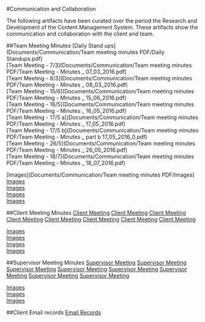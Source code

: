 #Communication and Collaboration

The following artifacts have been curated over the period the Research and
Development of the Content Management System. These artifacts show the communication
and collaboration with the client and team.

##Team Meeting Minutes
[Daily Stand ups](Documents/Communication/Team meeting minutes PDF/Daily Standups.pdf)  
[Team Meeting - 7/3](Documents/Communication/Team meeting minutes PDF/Team Meeting - Minutes _ 07_03_2016.pdf)  
[Team Meeting - 8/3](Documents/Communication/Team meeting minutes PDF/Team Meeting - Minutes _ 08_03_2016.pdf)  
[Team Meeting - 15/6](Documents/Communication/Team meeting minutes PDF/Team Meeting - Minutes _ 15_06_2016.pdf)  
[Team Meeting - 16/5](Documents/Communication/Team meeting minutes PDF/Team Meeting - Minutes _ 16_05_2016.pdf)  
[Team Meeting - 17/5 a](Documents/Communication/Team meeting minutes PDF/Team Meeting - Minutes _ 17_05_2016.pdf)  
[Team Meeting - 17/5 b](Documents/Communication/Team meeting minutes PDF/Team Meeting - Minutes _ part b 17_05_2016_0.pdf)  
[Team Meeting - 26/5](Documents/Communication/Team meeting minutes PDF/Team Meeting - Minutes _ 26_05_2016.pdf)  
[Team Meeting - 18/7](Documents/Communication/Team meeting minutes PDF/Team Meeting - Minutes _ 18_07_2016.pdf)  

[Images](Documents/Communication/Team meeting minutes PDF/Images)  
[Images](#)  
[Images](#)  
[Images](#)  
[Images](#)  

##Client Meeting Minutes
[Client Meeting](#)
[Client Meeting](#)
[Client Meeting](#)
[Client Meeting](#)
[Client Meeting](#)
[Client Meeting](#)
[Client Meeting](#)
[Client Meeting](#)

[Images](#)  
[Images](#)  
[Images](#)  
[Images](#)  

##Supervisor Meeting Minutes
[Supervisor Meeting](#)
[Supervisor Meeting](#)
[Supervisor Meeting](#)
[Supervisor Meeting](#)
[Supervisor Meeting](#)
[Supervisor Meeting](#)
[Supervisor Meeting](#)
[Supervisor Meeting](#)

[Images](#)  
[Images](#)  
[Images](#)  

##Client Email records
[Email Records](#)

